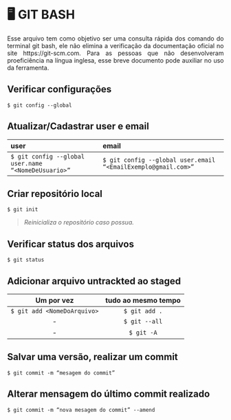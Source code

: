 # :desktop_computer: GIT BASH
<p align="justify">
  Esse arquivo tem como objetivo ser uma consulta rápida dos comando do terminal git bash, ele não elimina a verificação da documentação oficial no site https://git-scm.com.       Para as pessoas que não desenvolveram proeficiência na língua inglesa, esse breve documento pode auxiliar no uso da ferramenta.
</p>


## Verificar configurações
`$ git config --global`

## Atualizar/Cadastrar user e email
user | email 
:---| :---
`$ git config --global user.name “<NomeDeUsuario>”` <br/> |`$ git config --global user.email “<EmailExemplo@gmail.com>”`

## Criar repositório local
`$ git init`
> *Reinicializa o repositório caso possua.*

## Verificar status dos arquivos
`$ git status`

## Adicionar arquivo untrackted ao staged
Um por vez | tudo ao mesmo tempo
:---:|:---:
`$ git add <NomeDoArquivo>`<br/> |`$ git add .` <br/>
-|`$ git --all` <br/>
-|`$ git -A` <br/>

## Salvar uma versão, realizar um commit
`$ git commit -m “mesagem do commit”`

## Alterar mensagem do último commit realizado
`$ git commit -m “nova mesagem do commit” --amend` 


